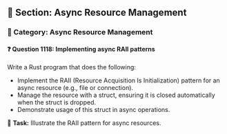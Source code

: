 ## 📘 Section: Async Resource Management  
### 🔹 Category: Async Resource Management  
#### ❓ Question 1118: Implementing async RAII patterns

Write a Rust program that does the following:

- Implement the RAII (Resource Acquisition Is Initialization) pattern for an async resource (e.g., file or connection).
- Manage the resource with a struct, ensuring it is closed automatically when the struct is dropped.
- Demonstrate usage of this struct in async operations.

🔧 **Task:** Illustrate the RAII pattern for async resources.
